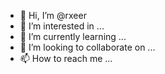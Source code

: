 - 👋 Hi, I’m @rxeer
- 👀 I’m interested in ...
- 🌱 I’m currently learning ...
- 💞️ I’m looking to collaborate on ...
- 📫 How to reach me ...

<!---
rxeer/rxeer is a ✨ special ✨ repository because its `README.md` (this file) appears on your GitHub profile.
You can click the Preview link to take a look at your changes.
--->
